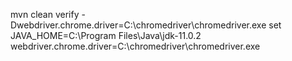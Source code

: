 mvn clean verify -Dwebdriver.chrome.driver=C:\chromedriver\chromedriver.exe
set JAVA_HOME=C:\Program Files\Java\jdk-11.0.2
webdriver.chrome.driver=C:\chromedriver\chromedriver.exe

